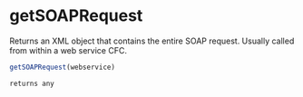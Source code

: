 # getSOAPRequest

Returns an XML object that contains the entire SOAP request. Usually called from within a web service CFC.

```javascript
getSOAPRequest(webservice)
```

```javascript
returns any
```
